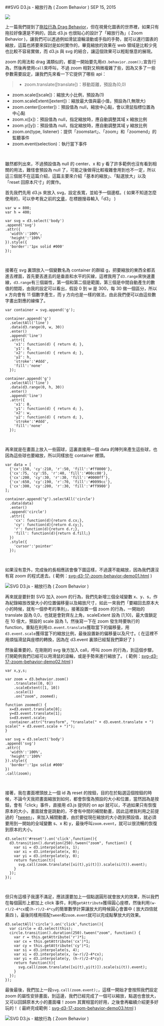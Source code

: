 <!-- @@master  = ../../_layout.html-->

<!-- @@block  =  jsBottom-->

<include src="../../_articles-js.html"></include>

<!-- @@close-->

<!-- @@block  =  css-->

<include src="../../_articles-css.html"></include>

<!-- @@close-->

<!-- @@block  =  articles-social-->

<include src="../../_articles-social.html"></include>

<!-- @@close-->

<!-- @@block  =  articles-footer-->

<include src="../../_articles.html"></include>

<!-- @@close-->

<!-- @@block  =  meta-->

<meta property="article:published_time" content="2015-09-15T00:10:00+01:00">

<meta name="keywords" content="svg,d3,d3js,zoom,zoom behavior">

<meta name="description" content="上一篇我們提到了拖拉行為 Drag Behavior，但在視覺畫圖表的世界裡，如果只有拖拉好像還是不夠的，因此 d3.js 也很貼心的設計了「縮放行為」( Zoom Behavior )，讓我們可以透過例如滑鼠滾輪滾動或手指的手勢，就可以進行圖表的縮放，這篇也將要來探討是如何實作的。">

<meta itemprop="name" content="SVG D3.js - 縮放行為 ( Zoom Behavior ) - OXXO.STUDIO">

<meta itemprop="image" content="http://www.oxxostudio.tw/img/articles/201509/rticles/201509/20150915_1_01b.jpg">

<meta itemprop="description" content="上一篇我們提到了拖拉行為 Drag Behavior，但在視覺畫圖表的世界裡，如果只有拖拉好像還是不夠的，因此 d3.js 也很貼心的設計了「縮放行為」( Zoom Behavior )，讓我們可以透過例如滑鼠滾輪滾動或手指的手勢，就可以進行圖表的縮放，這篇也將要來探討是如何實作的。">

<meta property="og:title" content="SVG D3.js - 縮放行為 ( Zoom Behavior ) - OXXO.STUDIO">

<meta property="og:url" content="http://www.oxxostudio.tw/articles/201509/svg-d3-17-zoom-behavior.html" target="_blank">

<meta property="og:image" content="http://www.oxxostudio.tw/img/articles/201509/rticles/201509/20150915_1_01b.jpg">

<meta property="og:description" content="上一篇我們提到了拖拉行為 Drag Behavior，但在視覺畫圖表的世界裡，如果只有拖拉好像還是不夠的，因此 d3.js 也很貼心的設計了「縮放行為」( Zoom Behavior )，讓我們可以透過例如滑鼠滾輪滾動或手指的手勢，就可以進行圖表的縮放，這篇也將要來探討是如何實作的。">

<title>SVG D3.js - 縮放行為 ( Zoom Behavior ) - OXXO.STUDIO</title> 

<!-- @@close-->

<!-- @@block  =  articles-content--> 

##SVG D3.js - 縮放行為 ( Zoom Behavior ) <span class="article-date" tag="web">SEP 15, 2015</span>

<img src="/img/articles/201509/20150915_1_01.jpg" class="preview-img">

上一篇我們提到了[拖拉行為 Drag Behavior](http://www.oxxostudio.tw/articles/201509/svg-d3-16-drag-behavior.html)，但在視覺化圖表的世界裡，如果只有拖拉好像還是不夠的，因此 d3.js 也很貼心的設計了「縮放行為」( Zoom Behavior )，讓我們可以透過例如滑鼠滾輪滾動或手指的手勢，就可以進行圖表的縮放，這篇也將要來探討是如何實作的，畢竟縮放的效果在 web 領域是比較少見也比較不容易實做，而 d3.js 與 svg 的結合，讓這個效果可以輕鬆愜意的展現。

zoom 的用法和 drag 滿類似的，都是一開始要先用`d3.behavior.zoom();`宣告行為，然後再使用`call`來呼叫，不過 zoom 相對又稍微複雜了些，因為又多了一些參數需要設定，讓我們先來看一下它提供了哪些 api：

>- zoom.translate([translate])：移動距離，預設為(0,0)
- zoom.scale([scale])：縮放大小比例，預設為(1)
- zoom.scaleExtent([extent])：縮放最大值與最小值，預設為(1,無限大)
- zoom.center([center])：預設值為 null，縮放中心點，會以滑鼠指標位置為中心點
- zoom.x([x])：預設值為 null，指定縮放時，應自動調整其域 x 縮放比例
- zoom.y([y])：預設值為 null，指定縮放時，應自動調整其域 y 縮放比例
- zoom.on(type, listener)：提供「zoomstart」、「zoom」和「zoomend」的監聽事件
- zoom.event(selection)：執行當下事件

<br/>

雖然都列出來，不過預設值為 null 的 center、x 和 y 看了許多範例也沒有看到相關的用法，難怪會預設為 null 了，可能之後做得比較複雜會用到也不一定，所以這三個就不在這篇介紹，這篇主要來介紹「基本的縮放」、「點選放大」以及「reset 回原本尺寸」的實作。

首先我們先用 d3.js 來放入 svg，設定長寬，並給予一個邊框。( 如果不知道怎麼使用的，可以參考我之前的[文章](http://www.oxxostudio.tw/list.html)，在標題搜尋輸入「d3」 )

	var w = 800;
	var h = 400;

	var svg = d3.select('body')
    .append('svg')
    .attr({
      'width':'100%',
      'height':'100%'
    }).style({
      'border':'1px solid #000'
    });

<br/>

接著在 svg 裏頭放入一個變數名為 container 的群組 g，把要縮放的東西全都丟進去裡面，首先要丟進去的是垂直和水平的灰線，這裡我用了`d3.range`來快速畫線，`d3.range`有三個屬性，第一個和第二個是範圍，第三個是中間自動產生的數值的間距，由我的設定可以看出，假設 0 到 w 是 300，每 30 做一個區分，所以 x 方向會有 11 個數字產生，而 y 方向也是一樣的做法，由此我們便可以由這些數字畫出對應的線條了。

	var container = svg.append('g');

	container.append('g')
	  .selectAll('line')
	  .data(d3.range(0, w, 30))
	  .enter()
	  .append('line')
	  .attr({
	    'x1': function(d) { return d; },
	    'y1': 0,
	    'x2': function(d) { return d; },
	    'y2': h,
	    'stroke':'#ddd',
	    'fill':'none'
	  });

	container.append('g')
	  .selectAll('line')
	  .data(d3.range(0, h, 30))
	  .enter()
	  .append('line')
	  .attr({
	    'x1': 0,
	    'y1': function(d) { return d; },
	    'x2': w,
	    'y2': function(d) { return d; },
	    'stroke':'#ddd',
	    'fill':'none'
	  });

<br/>

再來就是在畫面上放入一些圓球，這裏直接用一個 data 的陣列來產生這些球，也因為這些球也要縮放，所以同樣放在 container 裡頭。

	var data = [
	  {'cx':150, 'cy':210, 'r':50, 'fill':'#ff0000'},
	  {'cx':75, 'cy':55, 'r':40, 'fill':'#00cc00'},
	  {'cx':200, 'cy':30, 'r':30, 'fill':'#0000ff'},
	  {'cx':650, 'cy':190, 'r':70, 'fill':'#0099cc'},
	  {'cx':300, 'cy':200, 'r':30, 'fill':'#ff9900'}
	];

	container.append("g").selectAll('circle')
	  .data(data)
	  .enter()
	  .append('circle')
	  .attr({
	    'cx': function(d){return d.cx;},
	    'cy': function(d){return d.cy;},
	    'r': function(d){return d.r;},
	    'fill': function(d){return d.fill;}
	  })
	  .style({
	    'cursor':'pointer'
	  });

<br/>

如果沒有意外，完成後的長相應該會像下圖這樣，不過還不能縮放，因為我們還沒有寫 zoom 的程式進去。( 範例：[svg-d3-17-zoom-behavior-demo01.html](/demo/201509/svg-d3-17-zoom-behavior-demo01.html) )

![SVG D3.js - 縮放行為 ( Zoom Behavior )](/img/articles/201509/20150915_1_02.jpg)

再來就是要針對 SVG 加入 zoom 的行為，我們先新增三個全域變數 x、y、s，作為紀錄縮放改變大小的位置偏移量以及縮放尺寸，如此一來我們「要縮回去原本大小的時候，就有一個參考的準則」，接著設置一個 zoom 的行為，一開始的 translate 設為 0,0，也就是會對齊左上角，scaleExtent 設為 [1,10]，最大值鎖定在 10 倍大，預設的 scale 設為 1，然後寫一下在 zoom 發生時要執行的 function，重點在利用`d3.event.translate`獲取當下的偏移量，用`d3.event.scale`獲得當下的縮放比例，最後設置新的偏移量以及尺寸。( 在這裡不用煩惱滑鼠與座標的轉換，因為在 d3.event 裏頭已經幫我們算好了 )

然後最重要的，在剛剛的 svg 後方加入 call，呼叫 zoom 的行為，到這個步驟，打開範例我們已經可以用滑鼠的滾輪，或是手勢來進行縮放了。
( 範例：[svg-d3-17-zoom-behavior-demo02.html](/demo/201509/svg-d3-17-zoom-behavior-demo02.html) )

	var x,y,s;

	var zoom = d3.behavior.zoom()
	    .translate([0, 0])
	    .scaleExtent([1, 10])
	    .scale(1)
	    .on("zoom", zoomed);

	function zoomed() {
	  x=d3.event.translate[0];
	  y=d3.event.translate[1];
	  s=d3.event.scale;
	  container.attr("transform", "translate(" + d3.event.translate + ") scale(" + d3.event.scale + ")");
	}

	var svg = d3.select('body')
	.append('svg')
	.attr({
	  'width':'100%',
	  'height':'100%'
	}).style({
	  'border':'1px solid #000'
	})
	.call(zoom);

<br/>

接著，我在畫面裡頭放上一個 id 為 reset 的按鈕，目的在於點選這個按鈕的時候，不論今天我把畫面縮放到如何，都會恢復為預設的大小和位置，當然因為是按鈕，會有「click」事件，直接用 d3.js 提供的 on api 就可以，不過如果只有恢復原本的大小，畫面就會是跳動的，不會有中間的補間動畫，因此這裡我利用之前提過的「[tween](http://www.oxxostudio.tw/articles/201509/svg-d3-15-transition-tween.html)」，來加入補間動畫，由於要從現在縮放的大小跑到預設值，就必須要用到一開始的全域變數 s、x 和 y，最後呼叫`zoom.event`，就可以很流暢的恢復到原本的大小。

	d3.select('#reset').on('click',function(){
	  d3.transition().duration(250).tween("zoom", function() {
	    var si = d3.interpolate(s, 1);
	    var xi = d3.interpolate(x, 0);
	    var yi = d3.interpolate(y, 0);
	    return function(t){
	      svg.call(zoom.translate([xi(t),yi(t)]).scale(si(t)).event);
	    }
	  });
	});

<br/>

但只有這樣子我還不滿足，應該還要加上一個點選圓形就會放大的效果，所以我們在每個圓形上都加上 click 事件，利用`getAttribute`獲得圓心座標，然後利用`(w-r)/2-4*cx`或`(h-r)/2-4*cy`的簡單數學計算讓放大的時候圓心會置中 ( 放大四倍就乘四 )，最後同樣用搭配`tween`和`zoom.event`就可以完成點擊放大的效果。

	d3.selectAll('circle').on('click',function(){
	  var circle = d3.select(this);
	  circle.transition().duration(250).tween("zoom", function() {
	    var r = this.getAttribute('r')*1;
	    var cx = this.getAttribute('cx')*1;
	    var cy = this.getAttribute('cy')*1;
	    var si = d3.interpolate(s, 4);
	    var xi = d3.interpolate(x, (w-r)/2-4*cx);
	    var yi = d3.interpolate(y, (h-r)/2-4*cy);
	    return function(t){
	      svg.call(zoom.translate([xi(t),yi(t)]).scale(si(t)).event);
	    }
	  });
	});

最後最後，我們加上一段`svg.call(zoom.event);`，這樣一開始才會按照我們設定 zoom 的屬性安排畫面，到這邊，我們已經完成了一個可以縮放，點選也會放大，又可以回歸原本大小的畫面囉！zoom 其實相當的好用，之後會再繼續介紹更多好玩的！ ( 最終完成範例：[svg-d3-17-zoom-behavior-demo03.html](/demo/201509/svg-d3-17-zoom-behavior-demo03.html) )

![SVG D3.js - 縮放行為 ( Zoom Behavior )](/img/articles/201509/20150915_1_03.gif)





<!-- @@close-->




